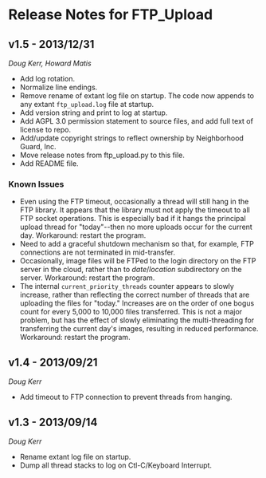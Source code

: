# Release Notes for FTP_Upload

## v1.5 - 2013/12/31
_Doug Kerr, Howard Matis_

* Add log rotation.
* Normalize line endings.
* Remove rename of extant log file on startup.  The code now appends to any extant `ftp_upload.log` file at startup.
* Add version string and print to log at startup.
* Add AGPL 3.0 permission statement to source files, and add full text of license to repo.
* Add/update copyright strings to reflect ownership by Neighborhood Guard, Inc.
* Move release notes from ftp_upload.py to this file.
* Add README file.

### Known Issues

* Even using the FTP timeout, occasionally a thread will still hang in the FTP library. It appears that the library must not apply the timeout to all FTP socket operations.  This is especially bad if it hangs the principal upload thread for "today"--then no more uploads occur for the current day.  Workaround: restart the program.
* Need to add a graceful shutdown mechanism so that, for example, FTP connections are not terminated in mid-transfer.
* Occasionally, image files will be FTPed to the login directory on the FTP server in the cloud, rather than to _date_/_location_ subdirectory on the server. Workaround: restart the program.
* The internal `current_priority_threads` counter appears to slowly increase, rather than reflecting the correct number of threads that are uploading the files for "today."  Increases are on the order of one bogus count for every 5,000 to 10,000 files transferred.  This is not a major problem, but has the effect of slowly eliminating the multi-threading for transferring the current day's images, resulting in reduced performance. Workaround: restart the program.

## v1.4 - 2013/09/21
_Doug Kerr_

* Add timeout to FTP connection to prevent threads from hanging.

## v1.3 - 2013/09/14
_Doug Kerr_

* Rename extant log file on startup.
* Dump all thread stacks to log on Ctl-C/Keyboard Interrupt.
